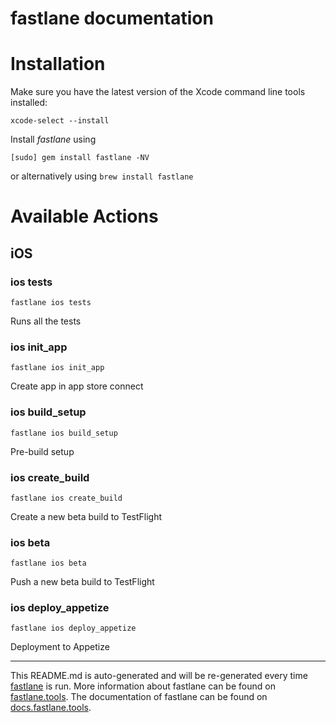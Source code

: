 # fastlane documentation

# Installation

Make sure you have the latest version of the Xcode command line tools installed:

```
xcode-select --install
```

Install _fastlane_ using

```
[sudo] gem install fastlane -NV
```

or alternatively using `brew install fastlane`

# Available Actions

## iOS

### ios tests

```
fastlane ios tests
```

Runs all the tests

### ios init_app

```
fastlane ios init_app
```

Create app in app store connect

### ios build_setup

```
fastlane ios build_setup
```

Pre-build setup

### ios create_build

```
fastlane ios create_build
```

Create a new beta build to TestFlight

### ios beta

```
fastlane ios beta
```

Push a new beta build to TestFlight

### ios deploy_appetize

```
fastlane ios deploy_appetize
```

Deployment to Appetize

---

This README.md is auto-generated and will be re-generated every time [fastlane](https://fastlane.tools) is run. More
information about fastlane can be found on [fastlane.tools](https://fastlane.tools). The documentation of fastlane can
be found on [docs.fastlane.tools](https://docs.fastlane.tools).
